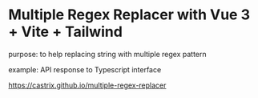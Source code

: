 # Multiple Regex Replacer with Vue 3 + Vite + Tailwind

purpose: to help replacing string with multiple regex pattern

example: API response to Typescript interface

https://castrix.github.io/multiple-regex-replacer
